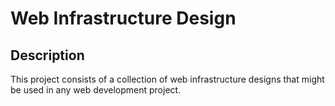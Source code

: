 # Web Infrastructure Design

## Description

This project consists of a collection of web infrastructure designs that might be used in any web development project.


